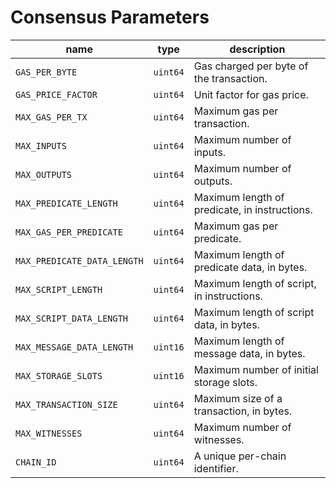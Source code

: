 # Consensus Parameters

| name                        | type     | description                                   |
|-----------------------------|----------|-----------------------------------------------|
| `GAS_PER_BYTE`              | `uint64` | Gas charged per byte of the transaction.      |
| `GAS_PRICE_FACTOR`          | `uint64` | Unit factor for gas price.                    |
| `MAX_GAS_PER_TX`            | `uint64` | Maximum gas per transaction.                  |
| `MAX_INPUTS`                | `uint64` | Maximum number of inputs.                     |
| `MAX_OUTPUTS`               | `uint64` | Maximum number of outputs.                    |
| `MAX_PREDICATE_LENGTH`      | `uint64` | Maximum length of predicate, in instructions. |
| `MAX_GAS_PER_PREDICATE`     | `uint64` | Maximum gas per predicate.                    |
| `MAX_PREDICATE_DATA_LENGTH` | `uint64` | Maximum length of predicate data, in bytes.   |
| `MAX_SCRIPT_LENGTH`         | `uint64` | Maximum length of script, in instructions.    |
| `MAX_SCRIPT_DATA_LENGTH`    | `uint64` | Maximum length of script data, in bytes.      |
| `MAX_MESSAGE_DATA_LENGTH`   | `uint16` | Maximum length of message data, in bytes.     |
| `MAX_STORAGE_SLOTS`         | `uint16` | Maximum number of initial storage slots.      |
| `MAX_TRANSACTION_SIZE`      | `uint64` | Maximum size of a transaction, in bytes.      |
| `MAX_WITNESSES`             | `uint64` | Maximum number of witnesses.                  |
| `CHAIN_ID`                  | `uint64` | A unique per-chain identifier.                |
